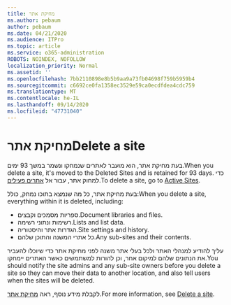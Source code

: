 ```yaml
---
title: מחיקת אתר
ms.author: pebaum
author: pebaum
ms.date: 04/21/2020
ms.audience: ITPro
ms.topic: article
ms.service: o365-administration
ROBOTS: NOINDEX, NOFOLLOW
localization_priority: Normal
ms.assetid: ''
ms.openlocfilehash: 7bb2110898e8b5b9aa9a73fb04698f759b5959b4
ms.sourcegitcommit: c6692ce0fa1358ec3529e59ca0ecdfdea4cdc759
ms.translationtype: MT
ms.contentlocale: he-IL
ms.lasthandoff: 09/14/2020
ms.locfileid: "47731040"
---
```

# <a name="delete-a-site"></a><span data-ttu-id="c16df-102">מחיקת אתר</span><span class="sxs-lookup"><span data-stu-id="c16df-102">Delete a site</span></span>

<span data-ttu-id="c16df-103">בעת מחיקת אתר, הוא מועבר לאתרים שנמחקו ונשמר במשך 93 ימים.</span><span class="sxs-lookup"><span data-stu-id="c16df-103">When you delete a site, it's moved to the Deleted Sites and is retained for 93 days.</span></span> <span data-ttu-id="c16df-104">כדי למחוק אתר, עבור אל [אתרים פעילים](https://admin.microsoft.com/sharepoint?page=sitemanagement&modern=true).</span><span class="sxs-lookup"><span data-stu-id="c16df-104">To delete a site, go to [Active Sites](https://admin.microsoft.com/sharepoint?page=sitemanagement&modern=true).</span></span> 

<span data-ttu-id="c16df-105">בעת מחיקת אתר, כל מה שנמצא בתוכו נמחק, כולל:</span><span class="sxs-lookup"><span data-stu-id="c16df-105">When you delete a site, everything within it is deleted, including:</span></span>

- <span data-ttu-id="c16df-106">ספריות מסמכים וקבצים.</span><span class="sxs-lookup"><span data-stu-id="c16df-106">Document libraries and files.</span></span>
- <span data-ttu-id="c16df-107">רשימות ונתוני רשימה.</span><span class="sxs-lookup"><span data-stu-id="c16df-107">Lists and list data.</span></span>
- <span data-ttu-id="c16df-108">הגדרות אתר והיסטוריה.</span><span class="sxs-lookup"><span data-stu-id="c16df-108">Site settings and history.</span></span>
- <span data-ttu-id="c16df-109">כל אתרי המשנה והתוכן שלהם.</span><span class="sxs-lookup"><span data-stu-id="c16df-109">Any sub-sites and their contents.</span></span>

<span data-ttu-id="c16df-110">עליך להודיע למנהלי האתר ולכל בעלי אתר משנה לפני מחיקת אתר כדי שיוכלו להעביר את הנתונים שלהם למיקום אחר, וכן להורות למשתמשים כאשר האתרים יימחקו.</span><span class="sxs-lookup"><span data-stu-id="c16df-110">You should notify the site admins and any sub-site owners before you delete a site so they can move their data to another location, and also tell users when the sites will be deleted.</span></span>

<span data-ttu-id="c16df-111">לקבלת מידע נוסף, ראה [מחיקת אתר](https://docs.microsoft.com/sharepoint/delete-site-collection).</span><span class="sxs-lookup"><span data-stu-id="c16df-111">For more information, see [Delete a site](https://docs.microsoft.com/sharepoint/delete-site-collection).</span></span>
